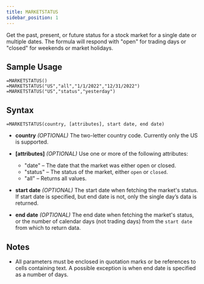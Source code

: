 ```yaml
---
title: MARKETSTATUS
sidebar_position: 1
---
```


Get the past, present, or future status for a stock market for a single date or multiple dates. The formula will respond with "open" for trading days or "closed" for weekends or market holidays.

## Sample Usage
```excel-formula
=MARKETSTATUS()
=MARKETSTATUS("US","all","1/1/2022","12/31/2022")
=MARKETSTATUS("US","status","yesterday")
```

## Syntax
```excel-formula
=MARKETSTATUS(country, [attributes], start date, end date)
```

- **country** _(OPTIONAL)_ The two-letter country code. Currently only the US is supported.

- **[attributes]** _(OPTIONAL)_ Use one or more of the following attributes:

  - "date" – The date that the market was either open or closed.
  - "status" – The status of the market, either `open` or `closed`.
  - "all" – Returns all values.

- **start date** _(OPTIONAL)_ The start date when fetching the market's status. If start date is specified, but end date is not, only the single day’s data is returned.

- **end date** _(OPTIONAL)_ The end date when fetching the market's status, or the number of calendar days (not trading days) from the `start date` from which to return data.

## Notes

- All parameters must be enclosed in quotation marks or be references to cells containing text. A possible exception is when end date is specified as a number of days.
